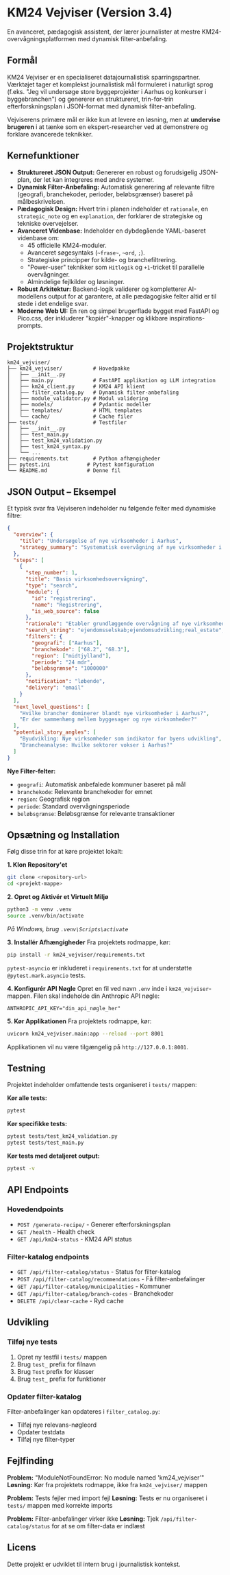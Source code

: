 # KM24 Vejviser (Version 3.4)

En avanceret, pædagogisk assistent, der lærer journalister at mestre KM24-overvågningsplatformen med dynamisk filter-anbefaling.

## Formål

KM24 Vejviser er en specialiseret datajournalistisk sparringspartner. Værktøjet tager et komplekst journalistisk mål formuleret i naturligt sprog (f.eks. "Jeg vil undersøge store byggeprojekter i Aarhus og konkurser i byggebranchen") og genererer en struktureret, trin-for-trin efterforskningsplan i JSON-format med dynamisk filter-anbefaling.

Vejviserens primære mål er ikke kun at levere en løsning, men at **undervise brugeren** i at tænke som en ekspert-researcher ved at demonstrere og forklare avancerede teknikker.

## Kernefunktioner

- **Struktureret JSON Output:** Genererer en robust og forudsigelig JSON-plan, der let kan integreres med andre systemer.
- **Dynamisk Filter-Anbefaling:** Automatisk generering af relevante filtre (geografi, branchekoder, perioder, beløbsgrænser) baseret på målbeskrivelsen.
- **Pædagogisk Design:** Hvert trin i planen indeholder et `rationale`, en `strategic_note` og en `explanation`, der forklarer de strategiske og tekniske overvejelser.
- **Avanceret Videnbase:** Indeholder en dybdegående YAML-baseret videnbase om:
    - 45 officielle KM24-moduler.
    - Avanceret søgesyntaks (`~frase~`, `~ord`, `;`).
    - Strategiske principper for kilde- og branchefiltrering.
    - "Power-user" teknikker som `Hitlogik` og `+1`-tricket til parallelle overvågninger.
    - Almindelige fejlkilder og løsninger.
- **Robust Arkitektur:** Backend-logik validerer og kompletterer AI-modellens output for at garantere, at alle pædagogiske felter altid er til stede i det endelige svar.
- **Moderne Web UI:** En ren og simpel brugerflade bygget med FastAPI og Pico.css, der inkluderer "kopiér"-knapper og klikbare inspirations-prompts.

## Projektstruktur

```
km24_vejviser/
├── km24_vejviser/          # Hovedpakke
│   ├── __init__.py
│   ├── main.py             # FastAPI applikation og LLM integration
│   ├── km24_client.py      # KM24 API klient
│   ├── filter_catalog.py   # Dynamisk filter-anbefaling
│   ├── module_validator.py # Modul validering
│   ├── models/             # Pydantic modeller
│   ├── templates/          # HTML templates
│   └── cache/              # Cache filer
├── tests/                  # Testfiler
│   ├── __init__.py
│   ├── test_main.py
│   ├── test_km24_validation.py
│   ├── test_km24_syntax.py
│   └── ...
├── requirements.txt        # Python afhængigheder
├── pytest.ini            # Pytest konfiguration
└── README.md             # Denne fil
```

## JSON Output – Eksempel

Et typisk svar fra Vejviseren indeholder nu følgende felter med dynamiske filtre:

```json
{
  "overview": {
    "title": "Undersøgelse af nye virksomheder i Aarhus",
    "strategy_summary": "Systematisk overvågning af nye virksomheder i Aarhus med fokus på ejendom og byggeri."
  },
  "steps": [
    {
      "step_number": 1,
      "title": "Basis virksomhedsovervågning",
      "type": "search",
      "module": {
        "id": "registrering",
        "name": "Registrering",
        "is_web_source": false
      },
      "rationale": "Etabler grundlæggende overvågning af nye virksomheder",
      "search_string": "ejendomsselskab;ejendomsudvikling;real_estate",
      "filters": {
        "geografi": ["Aarhus"],
        "branchekode": ["68.2", "68.3"],
        "region": ["midtjylland"],
        "periode": "24 mdr",
        "beløbsgrænse": "1000000"
      },
      "notification": "løbende",
      "delivery": "email"
    }
  ],
  "next_level_questions": [
    "Hvilke brancher dominerer blandt nye virksomheder i Aarhus?",
    "Er der sammenhæng mellem byggesager og nye virksomheder?"
  ],
  "potential_story_angles": [
    "Byudvikling: Nye virksomheder som indikator for byens udvikling",
    "Brancheanalyse: Hvilke sektorer vokser i Aarhus?"
  ]
}
```

**Nye Filter-felter:**
- `geografi`: Automatisk anbefalede kommuner baseret på mål
- `branchekode`: Relevante branchekoder for emnet
- `region`: Geografisk region
- `periode`: Standard overvågningsperiode
- `beløbsgrænse`: Beløbsgrænse for relevante transaktioner

## Opsætning og Installation

Følg disse trin for at køre projektet lokalt:

**1. Klon Repository'et**
```bash
git clone <repository-url>
cd <projekt-mappe>
```

**2. Opret og Aktivér et Virtuelt Miljø**
```bash
python3 -m venv .venv
source .venv/bin/activate
```
*På Windows, brug `.venv\Scripts\activate`*

**3. Installér Afhængigheder**
Fra projektets rodmappe, kør:
```bash
pip install -r km24_vejviser/requirements.txt
```
`pytest-asyncio` er inkluderet i `requirements.txt` for at understøtte `@pytest.mark.asyncio` tests.

**4. Konfigurér API Nøgle**
Opret en fil ved navn `.env` inde i `km24_vejviser`-mappen. Filen skal indeholde din Anthropic API nøgle:
```
ANTHROPIC_API_KEY="din_api_nøgle_her"
```

**5. Kør Applikationen**
Fra projektets rodmappe, kør:
```bash
uvicorn km24_vejviser.main:app --reload --port 8001
```
Applikationen vil nu være tilgængelig på `http://127.0.0.1:8001`.

## Testning

Projektet indeholder omfattende tests organiseret i `tests/` mappen:

**Kør alle tests:**
```bash
pytest
```

**Kør specifikke tests:**
```bash
pytest tests/test_km24_validation.py
pytest tests/test_main.py
```

**Kør tests med detaljeret output:**
```bash
pytest -v
```

## API Endpoints

### Hovedendpoints
- `POST /generate-recipe/` - Generer efterforskningsplan
- `GET /health` - Health check
- `GET /api/km24-status` - KM24 API status

### Filter-katalog endpoints
- `GET /api/filter-catalog/status` - Status for filter-katalog
- `POST /api/filter-catalog/recommendations` - Få filter-anbefalinger
- `GET /api/filter-catalog/municipalities` - Kommuner
- `GET /api/filter-catalog/branch-codes` - Branchekoder
- `DELETE /api/clear-cache` - Ryd cache

## Udvikling

### Tilføj nye tests
1. Opret ny testfil i `tests/` mappen
2. Brug `test_` prefix for filnavn
3. Brug `Test` prefix for klasser
4. Brug `test_` prefix for funktioner

### Opdater filter-katalog
Filter-anbefalinger kan opdateres i `filter_catalog.py`:
- Tilføj nye relevans-nøgleord
- Opdater testdata
- Tilføj nye filter-typer

## Fejlfinding

**Problem:** "ModuleNotFoundError: No module named 'km24_vejviser'"
**Løsning:** Kør fra projektets rodmappe, ikke fra `km24_vejviser/` mappen

**Problem:** Tests fejler med import fejl
**Løsning:** Tests er nu organiseret i `tests/` mappen med korrekte imports

**Problem:** Filter-anbefalinger virker ikke
**Løsning:** Tjek `/api/filter-catalog/status` for at se om filter-data er indlæst

## Licens

Dette projekt er udviklet til intern brug i journalistisk kontekst. 